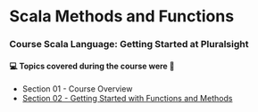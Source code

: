 # Scala Methods and Functions
### Course Scala Language: Getting Started at Pluralsight
#### :computer: Topics covered during the course were :rocket:
- Section 01 - Course Overview
- [Section 02 - Getting Started with Functions and Methods](https://github.com/romulovieira777/Scala_Methods_and_Functions/tree/main/Section%2002%20-%20Getting%20Started%20with%20Functions%20and%20Methods)

